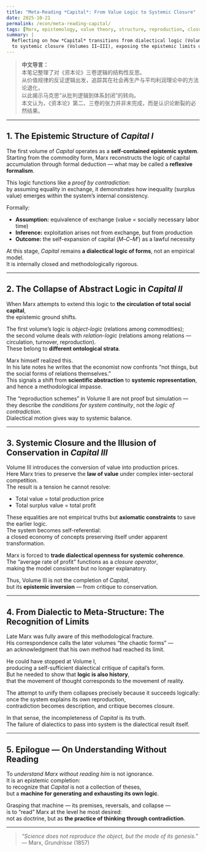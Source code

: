 ```yaml
---
title: "Meta-Reading *Capital*: From Value Logic to Systemic Closure"
date: 2025-10-21
permalink: /econ/meta-reading-capital/
tags: [Marx, epistemology, value theory, structure, reproduction, closure]
summary: |
  Reflecting on how *Capital* transitions from dialectical logic (Volume I)
  to systemic closure (Volumes II–III), exposing the epistemic limits of Marx’s method.
---
```


> **中文导言：**  
> 本笔记整理了对《资本论》三卷逻辑的结构性反思。  
> 从价值规律的反证逻辑出发，追踪其在社会再生产与平均利润理论中的方法论退化，  
> 以此揭示马克思“从批判逻辑到体系封闭”的转向。  
> 本文认为，《资本论》第二、三卷的张力并非未完成，而是认识论断裂的必然结果。

---

## 1. The Epistemic Structure of *Capital I*

The first volume of *Capital* operates as a **self-contained epistemic system**.  
Starting from the commodity form, Marx reconstructs the logic of capital accumulation through formal deduction — what may be called a **reflexive formalism**.

This logic functions like a *proof by contradiction*:  
by assuming equality in exchange, it demonstrates how inequality (surplus value) emerges within the system’s internal consistency.

Formally:

- **Assumption:** equivalence of exchange (value = socially necessary labor time)  
- **Inference:** exploitation arises not from exchange, but from production  
- **Outcome:** the self-expansion of capital ($M–C–M′$) as a lawful necessity  

At this stage, *Capital* remains **a dialectical logic of forms**, not an empirical model.  
It is internally closed and methodologically rigorous.

---

## 2. The Collapse of Abstract Logic in *Capital II*

When Marx attempts to extend this logic to **the circulation of total social capital**,  
the epistemic ground shifts.

The first volume’s logic is *object-logic* (relations among commodities);  
the second volume deals with *relation-logic* (relations among relations — circulation, turnover, reproduction).  
These belong to **different ontological strata**.

Marx himself realized this.  
In his late notes he writes that the economist now confronts “not things, but the social forms of relations themselves.”  
This signals a shift from **scientific abstraction** to **systemic representation**,  
and hence a methodological impasse.

The “reproduction schemes” in Volume II are not proof but simulation —  
they describe the *conditions for system continuity*, not the *logic of contradiction*.  
Dialectical motion gives way to systemic balance.

---

## 3. Systemic Closure and the Illusion of Conservation in *Capital III*

Volume III introduces the conversion of value into production prices.  
Here Marx tries to preserve the **law of value** under complex inter-sectoral competition.  
The result is a tension he cannot resolve:

- Total value = total production price  
- Total surplus value = total profit  

These equalities are not empirical truths but **axiomatic constraints** to save the earlier logic.  
The system becomes self-referential:  
a closed economy of concepts preserving itself under apparent transformation.

Marx is forced to **trade dialectical openness for systemic coherence**.  
The “average rate of profit” functions as a *closure operator*,  
making the model consistent but no longer explanatory.

Thus, Volume III is not the completion of *Capital*,  
but its **epistemic inversion** — from critique to conservation.

---

## 4. From Dialectic to Meta-Structure: The Recognition of Limits

Late Marx was fully aware of this methodological fracture.  
His correspondence calls the later volumes “the chaotic forms” —  
an acknowledgment that his own method had reached its limit.  

He could have stopped at Volume I,  
producing a self-sufficient dialectical critique of capital’s form.  
But he needed to show that **logic is also history**,  
that the movement of thought corresponds to the movement of reality.

The attempt to unify them collapses precisely because it succeeds logically:  
once the system explains its own reproduction,  
contradiction becomes description, and critique becomes closure.

In that sense, the incompleteness of *Capital* is its truth.  
The failure of dialectics to pass into system is the dialectical result itself.

---

## 5. Epilogue — On Understanding Without Reading

To *understand Marx without reading him* is not ignorance.  
It is an epistemic completion:  
to recognize that *Capital* is not a collection of theses,  
but a **machine for generating and exhausting its own logic**.

Grasping that machine — its premises, reversals, and collapse —  
is to “read” Marx at the level he most desired:  
not as doctrine, but as **the practice of thinking through contradiction**.

---

> *“Science does not reproduce the object, but the mode of its genesis.”*  
> — Marx, *Grundrisse* (1857)
